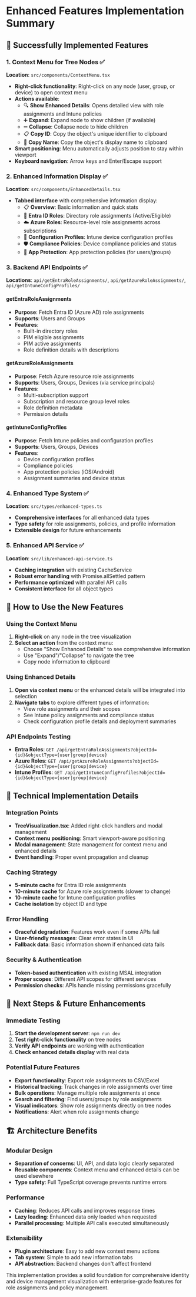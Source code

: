 # Enhanced Features Implementation Summary

## 🎉 Successfully Implemented Features

### 1. Context Menu for Tree Nodes ✅
**Location**: `src/components/ContextMenu.tsx`
- **Right-click functionality**: Right-click on any node (user, group, or device) to open context menu
- **Actions available**:
  - 🔍 **Show Enhanced Details**: Opens detailed view with role assignments and Intune policies
  - ➕ **Expand**: Expand node to show children (if available)
  - ➖ **Collapse**: Collapse node to hide children
  - 📋 **Copy ID**: Copy the object's unique identifier to clipboard
  - 📝 **Copy Name**: Copy the object's display name to clipboard
- **Smart positioning**: Menu automatically adjusts position to stay within viewport
- **Keyboard navigation**: Arrow keys and Enter/Escape support

### 2. Enhanced Information Display ✅
**Location**: `src/components/EnhancedDetails.tsx`
- **Tabbed interface** with comprehensive information display:
  - 📋 **Overview**: Basic information and quick stats
  - 🏢 **Entra ID Roles**: Directory role assignments (Active/Eligible)
  - ☁️ **Azure Roles**: Resource-level role assignments across subscriptions
  - 📱 **Configuration Profiles**: Intune device configuration profiles
  - 🛡️ **Compliance Policies**: Device compliance policies and status
  - 📱 **App Protection**: App protection policies (for users/groups)

### 3. Backend API Endpoints ✅
**Locations**: `api/getEntraRoleAssignments/`, `api/getAzureRoleAssignments/`, `api/getIntuneConfigProfiles/`

#### getEntraRoleAssignments
- **Purpose**: Fetch Entra ID (Azure AD) role assignments
- **Supports**: Users and Groups
- **Features**:
  - Built-in directory roles
  - PIM eligible assignments
  - PIM active assignments
  - Role definition details with descriptions

#### getAzureRoleAssignments
- **Purpose**: Fetch Azure resource role assignments
- **Supports**: Users, Groups, Devices (via service principals)
- **Features**:
  - Multi-subscription support
  - Subscription and resource group level roles
  - Role definition metadata
  - Permission details

#### getIntuneConfigProfiles
- **Purpose**: Fetch Intune policies and configuration profiles
- **Supports**: Users, Groups, Devices
- **Features**:
  - Device configuration profiles
  - Compliance policies
  - App protection policies (iOS/Android)
  - Assignment summaries and device status

### 4. Enhanced Type System ✅
**Location**: `src/types/enhanced-types.ts`
- **Comprehensive interfaces** for all enhanced data types
- **Type safety** for role assignments, policies, and profile information
- **Extensible design** for future enhancements

### 5. Enhanced API Service ✅
**Location**: `src/lib/enhanced-api-service.ts`
- **Caching integration** with existing CacheService
- **Robust error handling** with Promise.allSettled pattern
- **Performance optimized** with parallel API calls
- **Consistent interface** for all object types

## 🚀 How to Use the New Features

### Using the Context Menu
1. **Right-click** on any node in the tree visualization
2. **Select an action** from the context menu:
   - Choose "Show Enhanced Details" to see comprehensive information
   - Use "Expand"/"Collapse" to navigate the tree
   - Copy node information to clipboard

### Using Enhanced Details
1. **Open via context menu** or the enhanced details will be integrated into selection
2. **Navigate tabs** to explore different types of information:
   - View role assignments and their scopes
   - See Intune policy assignments and compliance status
   - Check configuration profile details and deployment summaries

### API Endpoints Testing
- **Entra Roles**: `GET /api/getEntraRoleAssignments?objectId={id}&objectType={user|group|device}`
- **Azure Roles**: `GET /api/getAzureRoleAssignments?objectId={id}&objectType={user|group|device}`
- **Intune Profiles**: `GET /api/getIntuneConfigProfiles?objectId={id}&objectType={user|group|device}`

## 🔧 Technical Implementation Details

### Integration Points
- **TreeVisualization.tsx**: Added right-click handlers and modal management
- **Context menu positioning**: Smart viewport-aware positioning
- **Modal management**: State management for context menu and enhanced details
- **Event handling**: Proper event propagation and cleanup

### Caching Strategy
- **5-minute cache** for Entra ID role assignments
- **10-minute cache** for Azure role assignments (slower to change)
- **10-minute cache** for Intune configuration profiles
- **Cache isolation** by object ID and type

### Error Handling
- **Graceful degradation**: Features work even if some APIs fail
- **User-friendly messages**: Clear error states in UI
- **Fallback data**: Basic information shown if enhanced data fails

### Security & Authentication
- **Token-based authentication** with existing MSAL integration
- **Proper scopes**: Different API scopes for different services
- **Permission checks**: APIs handle missing permissions gracefully

## 🎯 Next Steps & Future Enhancements

### Immediate Testing
1. **Start the development server**: `npm run dev`
2. **Test right-click functionality** on tree nodes
3. **Verify API endpoints** are working with authentication
4. **Check enhanced details display** with real data

### Potential Future Features
- **Export functionality**: Export role assignments to CSV/Excel
- **Historical tracking**: Track changes in role assignments over time
- **Bulk operations**: Manage multiple role assignments at once
- **Search and filtering**: Find users/groups by role assignments
- **Visual indicators**: Show role assignments directly on tree nodes
- **Notifications**: Alert when role assignments change

## 🏗️ Architecture Benefits

### Modular Design
- **Separation of concerns**: UI, API, and data logic clearly separated
- **Reusable components**: Context menu and enhanced details can be used elsewhere
- **Type safety**: Full TypeScript coverage prevents runtime errors

### Performance
- **Caching**: Reduces API calls and improves response times
- **Lazy loading**: Enhanced data only loaded when requested
- **Parallel processing**: Multiple API calls executed simultaneously

### Extensibility
- **Plugin architecture**: Easy to add new context menu actions
- **Tab system**: Simple to add new information tabs
- **API abstraction**: Backend changes don't affect frontend

This implementation provides a solid foundation for comprehensive identity and device management visualization with enterprise-grade features for role assignments and policy management.
